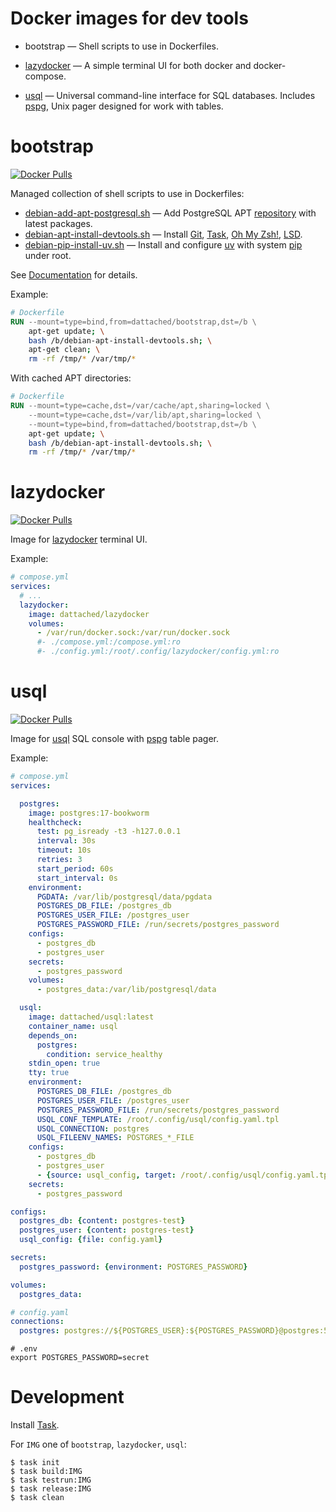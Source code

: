 # Docker images for dev tools

* bootstrap — Shell scripts to use in Dockerfiles.
* [lazydocker](https://github.com/jesseduffield/lazydocker) —
A simple terminal UI for both docker and docker-compose.

* [usql](https://github.com/xo/usql) — Universal command-line interface for SQL databases. Includes [pspg](https://github.com/okbob/pspg), Unix pager designed for work with tables.


# bootstrap

[![Docker Pulls](https://img.shields.io/docker/pulls/dattached/bootstrap)](https://hub.docker.com/r/dattached/bootstrap)

Managed collection of shell scripts to use in Dockerfiles:

* [debian-add-apt-postgresql.sh](https://github.com/dattached/devtools-docker-images/blob/main/bootstrap/docs.md#debian-add-apt-postgresqlsh) — Add PostgreSQL APT [repository](https://wiki.postgresql.org/wiki/Apt) with latest packages.
* [debian-apt-install-devtools.sh](https://github.com/dattached/devtools-docker-images/blob/main/bootstrap/docs.md#debian-apt-install-devtoolssh) — Install [Git](https://git-scm.com), [Task](https://taskfile.dev), [Oh My Zsh!](https://ohmyz.sh), [LSD](https://github.com/lsd-rs/lsd).
* [debian-pip-install-uv.sh](https://github.com/dattached/devtools-docker-images/blob/main/bootstrap/docs.md#debian-pip-install-uvsh) — Install and configure [uv](https://docs.astral.sh/uv/) with system [pip]() under root.

See [Documentation](https://github.com/dattached/devtools-docker-images/blob/main/bootstrap/docs.md) for details.

Example:

```Dockerfile
# Dockerfile
RUN --mount=type=bind,from=dattached/bootstrap,dst=/b \
    apt-get update; \
    bash /b/debian-apt-install-devtools.sh; \
    apt-get clean; \
    rm -rf /tmp/* /var/tmp/*
```

With cached APT directories:

```Dockerfile
# Dockerfile
RUN --mount=type=cache,dst=/var/cache/apt,sharing=locked \
    --mount=type=cache,dst=/var/lib/apt,sharing=locked \
    --mount=type=bind,from=dattached/bootstrap,dst=/b \
    apt-get update; \
    bash /b/debian-apt-install-devtools.sh; \
    rm -rf /tmp/* /var/tmp/*
```


# lazydocker

[![Docker Pulls](https://img.shields.io/docker/pulls/dattached/lazydocker)](https://hub.docker.com/r/dattached/lazydocker)

Image for [lazydocker](https://github.com/jesseduffield/lazydocker) terminal UI.

Example:

```yaml
# compose.yml
services:
  # ...
  lazydocker:
    image: dattached/lazydocker
    volumes:
      - /var/run/docker.sock:/var/run/docker.sock
      #- ./compose.yml:/compose.yml:ro
      #- ./config.yml:/root/.config/lazydocker/config.yml:ro
```


# usql

[![Docker Pulls](https://img.shields.io/docker/pulls/dattached/usql)](https://hub.docker.com/r/dattached/usql)

Image for [usql](https://github.com/xo/usql) SQL console with [pspg](https://github.com/okbob/pspg) table pager.

Example:

```yaml
# compose.yml
services:

  postgres:
    image: postgres:17-bookworm
    healthcheck:
      test: pg_isready -t3 -h127.0.0.1
      interval: 30s
      timeout: 10s
      retries: 3
      start_period: 60s
      start_interval: 0s
    environment:
      PGDATA: /var/lib/postgresql/data/pgdata
      POSTGRES_DB_FILE: /postgres_db
      POSTGRES_USER_FILE: /postgres_user
      POSTGRES_PASSWORD_FILE: /run/secrets/postgres_password
    configs:
      - postgres_db
      - postgres_user
    secrets:
      - postgres_password
    volumes:
      - postgres_data:/var/lib/postgresql/data

  usql:
    image: dattached/usql:latest
    container_name: usql
    depends_on:
      postgres:
        condition: service_healthy
    stdin_open: true
    tty: true
    environment:
      POSTGRES_DB_FILE: /postgres_db
      POSTGRES_USER_FILE: /postgres_user
      POSTGRES_PASSWORD_FILE: /run/secrets/postgres_password
      USQL_CONF_TEMPLATE: /root/.config/usql/config.yaml.tpl
      USQL_CONNECTION: postgres
      USQL_FILEENV_NAMES: POSTGRES_*_FILE
    configs:
      - postgres_db
      - postgres_user
      - {source: usql_config, target: /root/.config/usql/config.yaml.tpl}
    secrets:
      - postgres_password

configs:
  postgres_db: {content: postgres-test}
  postgres_user: {content: postgres-test}
  usql_config: {file: config.yaml}

secrets:
  postgres_password: {environment: POSTGRES_PASSWORD}

volumes:
  postgres_data:
```

```yaml
# config.yaml
connections:
  postgres: postgres://${POSTGRES_USER}:${POSTGRES_PASSWORD}@postgres:5432/${POSTGRES_DB}
```

```shell
# .env
export POSTGRES_PASSWORD=secret
```

# Development

Install [Task](https://taskfile.dev).

For `IMG` one of `bootstrap`, `lazydocker`, `usql`:

```shell
$ task init
$ task build:IMG
$ task testrun:IMG
$ task release:IMG
$ task clean
```
